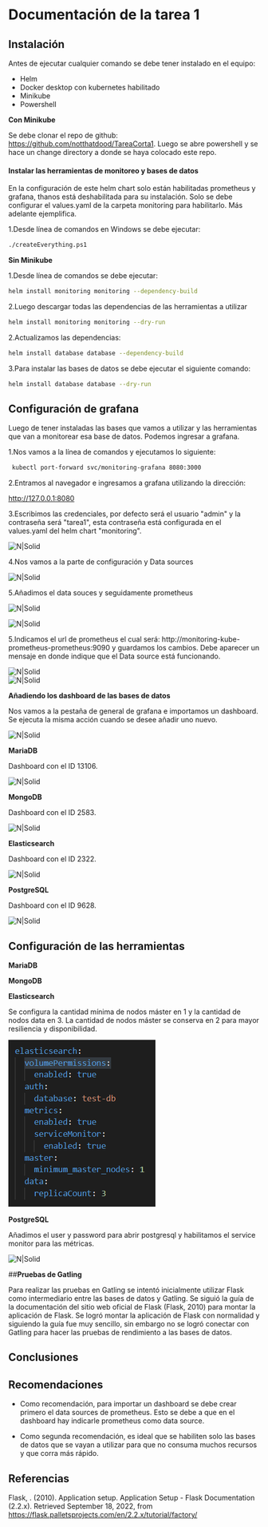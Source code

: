 # **Documentación de la tarea 1**

## **Instalación**

  
Antes de ejecutar cualquier comando se debe tener instalado en el equipo:
* Helm
* Docker desktop con kubernetes habilitado
* Minikube
* Powershell

**Con Minikube**  

Se debe clonar el repo de github: https://github.com/notthatdood/TareaCorta1.
Luego se abre powershell y se hace un change directory a donde se haya colocado este repo.

#### Instalar las herramientas de monitoreo y bases de datos
En la configuración de este helm chart solo están habilitadas prometheus y grafana, thanos está deshabilitada para su instalación. Solo se debe configurar el values.yaml de la carpeta monitoring para habilitarlo. Más adelante ejemplifica.  

1.Desde línea de comandos en Windows se debe ejecutar:
```sh
./createEverything.ps1
```  
**Sin Minikube**  

1.Desde línea de comandos se debe ejecutar:
```sh
helm install monitoring monitoring --dependency-build
```  
2.Luego descargar todas las dependencias de las herramientas a utilizar
```sh
helm install monitoring monitoring --dry-run
```  
2.Actualizamos las dependencias:  
```sh
helm install database database --dependency-build
```  
3.Para instalar las bases de datos se debe ejecutar el siguiente comando:  
```sh
helm install database database --dry-run
```
## **Configuración de grafana**

Luego de tener instaladas las bases que vamos a utilizar y las herramientas que van a monitorear esa base de datos. Podemos ingresar a grafana.  

1.Nos vamos a la línea de comandos y ejecutamos lo siguiente:
```sh
 kubectl port-forward svc/monitoring-grafana 8080:3000
```  
  
2.Entramos al navegador e ingresamos a grafana utilizando la dirección:  

http://127.0.0.1:8080

3.Escribimos las credenciales, por defecto será el usuario "admin" y la contraseña será "tarea1", esta contraseña está configurada en el values.yaml del helm chart "monitoring".

![N|Solid](https://i.pinimg.com/564x/59/67/f5/5967f5e69af4fd8c478b30827091462a.jpg)  

4.Nos vamos a la parte de configuración y Data sources  

![N|Solid](https://i.pinimg.com/originals/68/c9/f3/68c9f3724b86c67ea6858e56d9ebf2d2.jpg)  

5.Añadimos el data souces y seguidamente prometheus 

![N|Solid](https://i.pinimg.com/originals/ed/bb/a7/edbba713ff4d5a96e3bf25258d59cb68.jpg)  

![N|Solid](https://i.pinimg.com/originals/04/bc/e6/04bce615e432a85d4e588fe5bf958ebc.jpg)  

5.Indicamos el url de prometheus el cual será: http://monitoring-kube-prometheus-prometheus:9090  y guardamos los cambios. Debe aparecer un mensaje en donde indique que el Data source está funcionando.

![N|Solid](https://i.pinimg.com/originals/81/aa/d7/81aad70ee0eaf0518108d06a3712dbf6.jpg)  
![N|Solid](https://i.pinimg.com/originals/ee/5a/ef/ee5aefb88578c083f766c07441381145.jpg)  

**Añadiendo los dashboard de las bases de datos**  
  
Nos vamos a la pestaña de general de grafana e importamos un dashboard. Se ejecuta la misma acción cuando se desee añadir uno nuevo.  

![N|Solid](https://i.pinimg.com/originals/b4/4d/3d/b44d3dc006c9993d9d1eb4ec2872aa48.jpg)  

**MariaDB**  

Dashboard con el ID 13106.  

![N|Solid](https://i.pinimg.com/originals/b0/cb/e6/b0cbe6abc78b767ce2433ac20562d5ba.jpg)
  
**MongoDB**  

Dashboard con el ID 2583.  

![N|Solid](https://i.pinimg.com/originals/21/e5/5d/21e55d678eff510fb90fe275a6fd2a0e.jpg)
  
**Elasticsearch**  

Dashboard con el ID 2322.  

![N|Solid](https://i.pinimg.com/originals/f6/ab/21/f6ab215a41d38dd6554a3ed3ac1e7857.jpg) 
  
**PostgreSQL**  

Dashboard con el ID 9628.  

![N|Solid](https://i.pinimg.com/originals/e8/33/b3/e833b391b4db639ac3297eab44d5107c.jpg)


## **Configuración de las herramientas**  

**MariaDB**  
  
**MongoDB**  
  
**Elasticsearch**

Se configura la cantidad mínima de nodos máster en 1 y la cantidad de nodos data en 3.  La cantidad de nodos máster se conserva en 2 para mayor resiliencia y disponibilidad.

![](images/ElasticsearchConfiguration.PNG)
  
**PostgreSQL**  

Añadimos el user y password para abrir postgresql y habilitamos el service monitor para las métricas.

![N|Solid](https://i.pinimg.com/originals/64/e7/34/64e7341ee9bf014d6b53b067e614c6d2.jpg)
  
##**Pruebas de Gatling**

Para realizar las pruebas en Gatling se intentó inicialmente utilizar Flask como intermediario entre las bases de datos y Gatling. Se siguió la guía de la documentación del sitio web oficial de Flask (Flask, 2010) para montar la aplicación de Flask. Se logró montar la aplicación de Flask con normalidad y siguiendo la guía fue muy sencillo, sin embargo no se logró conectar con Gatling para hacer las pruebas de rendimiento a las bases de datos.


 
## **Conclusiones**  
  
## **Recomendaciones**  

* Como recomendación, para importar un dashboard se debe crear primero el data sources de prometheus. Esto se debe a que en el dashboard hay indicarle prometheus como data source.  

* Como segunda recomendación, es ideal que se habiliten solo las bases de datos que se vayan a utilizar para que no consuma muchos recursos y que corra más rápido.

## **Referencias**

Flask, . (2010). Application setup. Application Setup - Flask Documentation (2.2.x). Retrieved September 18, 2022, from https://flask.palletsprojects.com/en/2.2.x/tutorial/factory/ 
